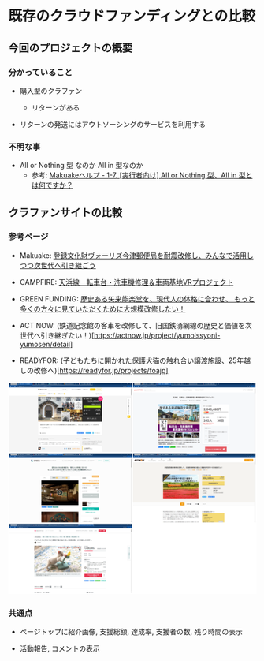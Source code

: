 # 既存のクラウドファンディングとの比較

## 今回のプロジェクトの概要

### 分かっていること

* 購入型のクラファン
  * リターンがある

* リターンの発送にはアウトソーシングのサービスを利用する

### 不明な事

* All or Nothing 型 なのか All in 型なのか
  * 参考: [Makuakeヘルプ - 1-7. [実行者向け] All or Nothing 型、All in 型とは何ですか？](https://support.makuake.com/hc/ja/articles/115002426711-1-7-%E5%AE%9F%E8%A1%8C%E8%80%85%E5%90%91%E3%81%91-All-or-Nothing-%E5%9E%8B-All-in-%E5%9E%8B%E3%81%A8%E3%81%AF%E4%BD%95%E3%81%A7%E3%81%99%E3%81%8B-)

## クラファンサイトの比較

### 参考ページ

* Makuake: [登録文化財ヴォーリズ今津郵便局を耐震改修し、みんなで活用しつつ次世代へ引き継ごう](https://www.makuake.com/project/vories/?from=keywordsearch&keyword=%E6%94%B9%E4%BF%AE&disp_order=4)

* CAMPFIRE: [天浜線　転車台・洗車機修理＆車両基地VRプロジェクト](https://camp-fire.jp/projects/view/529237?list=search_result_projects_popular)

* GREEN FUNDING: [歴史ある矢来能楽堂を、現代人の体格に合わせ、
もっと多くの方々に見ていただくために大規模改修したい！](https://greenfunding.jp/lab/projects/1032)

* ACT NOW: (鉄道記念館の客車を改修して、旧国鉄湧網線の歴史と価値を次世代へ引き継ぎたい！)[https://actnow.jp/project/yumoissyoni-yumosen/detail]

* READYFOR: (子どもたちに開かれた保護犬猫の触れ合い譲渡施設、25年越しの改修へ)[https://readyfor.jp/projects/foajp]

![図1 大手クラファンサイトのトップ](大手クラファン比較.png)

### 共通点

* ページトップに紹介画像, 支援総額, 達成率, 支援者の数, 残り時間の表示

* 活動報告, コメントの表示
